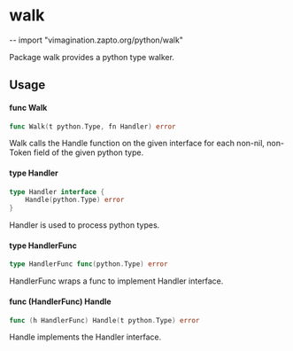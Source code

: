 # walk
--
    import "vimagination.zapto.org/python/walk"

Package walk provides a python type walker.

## Usage

#### func  Walk

```go
func Walk(t python.Type, fn Handler) error
```
Walk calls the Handle function on the given interface for each non-nil,
non-Token field of the given python type.

#### type Handler

```go
type Handler interface {
	Handle(python.Type) error
}
```

Handler is used to process python types.

#### type HandlerFunc

```go
type HandlerFunc func(python.Type) error
```

HandlerFunc wraps a func to implement Handler interface.

#### func (HandlerFunc) Handle

```go
func (h HandlerFunc) Handle(t python.Type) error
```
Handle implements the Handler interface.
